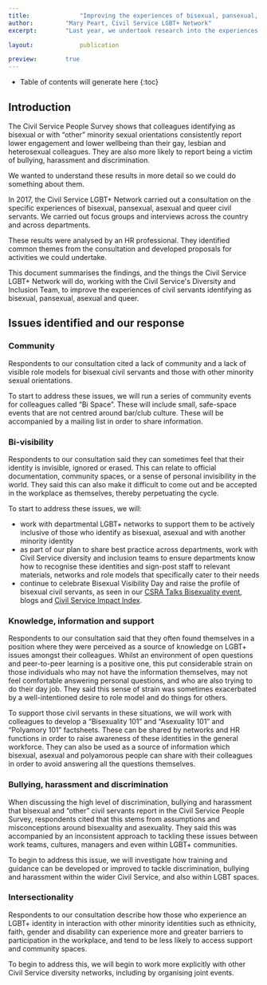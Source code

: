 ```yaml
---
title:  			"Improving the experiences of bisexual, pansexual, asexual and queer civil servants"
author:			"Mary Peart, Civil Service LGBT+ Network"
excerpt: 		"Last year, we undertook research into the experiences of civil servants who identified as bisexual, pansexual, asexual and queer. This publication summarises the findings and the actions we propose to take."

layout: 			publication

preview: 		true
---
```


<!-- Include the following to generate a Table of Contents -->
* Table of contents will generate here
{:toc}
<!-- Don't touch the Table of Contents above -->

<!-- Include this line to process the Markdown and format the content properly -->
<div id="page-content" markdown="1">
<!-- Don't remove the line of code above -->

## Introduction

The Civil Service People Survey shows that colleagues identifying as bisexual or with “other” minority sexual orientations consistently report lower engagement and lower wellbeing than their gay, lesbian and heterosexual colleagues. They are also more likely to report being a victim of bullying, harassment and discrimination.

We wanted to understand these results in more detail so we could do something about them.

In 2017, the Civil Service LGBT+ Network carried out a consultation on the specific experiences of bisexual, pansexual, asexual and queer civil servants. We carried out focus groups and interviews across the country and across departments.

These results were analysed by an HR professional. They identified common themes from the consultation and developed proposals for activities we could undertake. 

This document summarises the findings, and the things the Civil Service LGBT+ Network will do, working with the Civil Service's Diversity and Inclusion Team, to improve the experiences of civil servants identifying as bisexual, pansexual, asexual and queer. 

## Issues identified and our response

### Community

Respondents to our consultation cited a lack of community and a lack of visible role models for bisexual civil servants and those with other minority sexual orientations.

To start to address these issues, we will run a series of community events for colleagues called “Bi Space”. These will include small, safe-space events that are not centred around bar/club culture. These will be accompanied by a mailing list in order to share information. 

### Bi-visibility

Respondents to our consultation said they can sometimes feel that their identity is invisible, ignored or erased. This can relate to official documentation, community spaces, or a sense of personal invisibility in the world. They said this can also make it difficult to come out and be accepted in the workplace as themselves, thereby perpetuating the cycle.

To start to address these issues, we will:

- work with departmental LGBT+ networks to support them to be actively inclusive of those who identify as bisexual, asexual and with another minority identity
- as part of our plan to share best practice across departments, work with Civil Service diversity and inclusion teams to ensure departments know how to recognise these identities and sign-post staff to relevant materials, networks and role models that specifically cater to their needs
- continue to celebrate Bisexual Visibility Day and raise the profile of bisexual civil servants, as seen in our [CSRA Talks Bisexuality event](/archives/2016/09/19/watch-csra-talks-bisexuality/), blogs and [Civil Service Impact Index](https://www.civilservice.lgbt/impact-index).

### Knowledge, information and support

Respondents to our consultation said that they often found themselves in a position where they were perceived as a source of knowledge on LGBT+ issues amongst their colleagues. Whilst an environment of open questions and peer-to-peer learning is a positive one, this put considerable strain on those individuals who may not have the information themselves, may not feel comfortable answering personal questions, and who are also trying to do their day job. They said this sense of strain was sometimes exacerbated by a well-intentioned desire to role model and do things for others. 

To support those civil servants in these situations, we will work with colleagues to develop a “Bisexuality 101” and “Asexuality 101” and “Polyamory 101” factsheets. These can be shared by networks and HR functions in order to raise awareness of these identities in the general workforce. They can also be used as a source of information which bisexual, asexual and polyamorous people can share with their colleagues in order to avoid answering all the questions themselves.

### Bullying, harassment and discrimination

When discussing the high level of discrimination, bullying and harassment that bisexual and “other” civil servants report in the Civil Service People Survey, respondents cited that this stems from assumptions and misconceptions around bisexuality and asexuality. They said this was accompanied by an inconsistent approach to tackling these issues between work teams, cultures, managers and even within LGBT+ communities.

To begin to address this issue, we will investigate how training and guidance can be developed or improved to tackle discrimination, bullying and harassment within the wider Civil Service, and also within LGBT spaces. 

### Intersectionality

Respondents to our consultation describe how those who experience an LGBT+ identity in interaction with other minority identities such as ethnicity, faith, gender and disability can experience more and greater barriers to participation in the workplace, and tend to be less likely to access support and community spaces.

To begin to address this, we will begin to work more explicitly with other Civil Service diversity networks, including by organising joint events.



<!-- Include this line to process the Markdown and format the content properly -->
</div>
<!-- Don't remove the line of code above -->